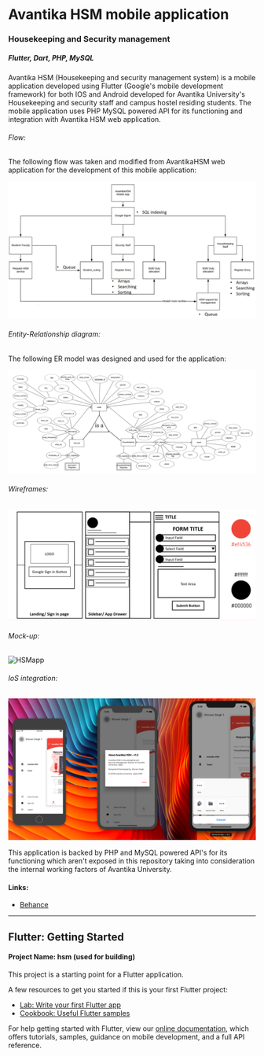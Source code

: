 # Avantika HSM mobile application

### Housekeeping and Security management

##### Flutter, Dart, PHP, MySQL

Avantika HSM (Housekeeping and security management system) is a mobile application developed using Flutter (Google's mobile development framework) for both IOS and Android developed for Avantika University's Housekeeping and security staff and campus hostel residing students. The mobile application uses PHP MySQL powered API for its functioning and integration with Avantika HSM web application.

###### Flow:

The following flow was taken and modified from AvantikaHSM web application for the development of this mobile application:

![FlowHSMapp](files/FlowHSMapp.jpg)

###### Entity-Relationship diagram:

The following ER model was designed and used for the application:

![FlowHSMapp](files/ER-HSMapp.jpg)

###### Wireframes:

![FlowHSMapp](files/Wireframe-HSMapp.jpg)



###### Mock-up:

![HSMapp](files/HSMapp.jpg)

###### IoS integration:

![IoS](files/IoS.png)

This application is backed by PHP and MySQL powered API's for its functioning which aren't exposed in this repository taking into consideration the internal working factors of Avantika University.

#### Links:

* [Behance](https://www.behance.net/gallery/91604481/Avantika-HSM-mobile-application)

____

## Flutter: Getting Started

#### Project Name: hsm (used for building)

This project is a starting point for a Flutter application.

A few resources to get you started if this is your first Flutter project:

- [Lab: Write your first Flutter app](https://flutter.io/docs/get-started/codelab)
- [Cookbook: Useful Flutter samples](https://flutter.io/docs/cookbook)

For help getting started with Flutter, view our 
[online documentation](https://flutter.io/docs), which offers tutorials, 
samples, guidance on mobile development, and a full API reference.